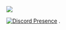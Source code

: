 ![](https://komarev.com/ghpvc/?Canzade=your-github-Canzade&color=dc143c)


[![Discord Presence](https://lanyard-profile-readme.vercel.app/api/885194342229213184)](https://discord.com/users/885194342229213184)
.
